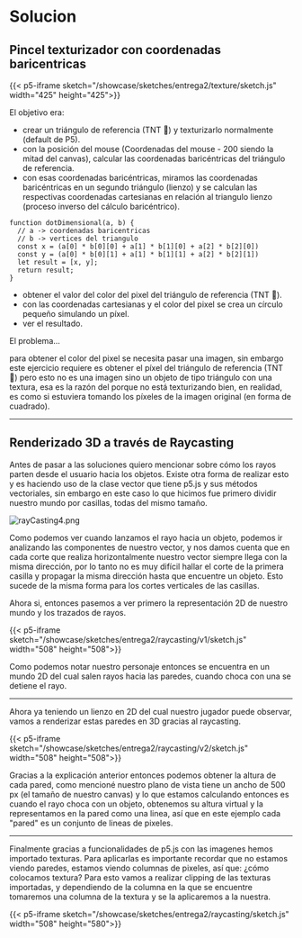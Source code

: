 # Solucion

## Pincel texturizador con coordenadas baricentricas

{{< p5-iframe sketch="/showcase/sketches/entrega2/texture/sketch.js" width="425" height="425">}}

El objetivo era:

* crear un triángulo de referencia (TNT 🧨) y texturizarlo normalmente (default de P5).
* con la posición del mouse (Coordenadas del mouse - 200 siendo la mitad del canvas), calcular las coordenadas baricéntricas del triángulo de referencia.
* con esas coordenadas baricéntricas, miramos las coordenadas baricéntricas en un segundo triángulo (lienzo) y se calculan las respectivas coordenadas cartesianas en relación al triangulo lienzo (proceso inverso del cálculo baricéntrico).

~~~
function dotDimensional(a, b) {
  // a -> coordenadas baricentricas
  // b -> vertices del triangulo
  const x = (a[0] * b[0][0] + a[1] * b[1][0] + a[2] * b[2][0])
  const y = (a[0] * b[0][1] + a[1] * b[1][1] + a[2] * b[2][1])
  let result = [x, y];
  return result;
}
~~~

* obtener el valor del color del pixel del triángulo de referencia (TNT 🧨).
* con las coordenadas cartesianas y el color del pixel se crea un círculo pequeño simulando un píxel.
* ver el resultado.

El problema...

para obtener el color del pixel se necesita pasar una imagen, sin embargo este ejercicio requiere es obtener el píxel del triángulo de referencia (TNT 🧨) pero esto no es una imagen sino un objeto de tipo triángulo con una textura, esa es la razón del porque no está texturizando bien, en realidad, es como si estuviera tomando los píxeles de la imagen original (en forma de cuadrado).

---

## Renderizado 3D a través de Raycasting

Antes de pasar a las soluciones quiero mencionar sobre cómo los rayos parten desde el usuario hacia los objetos. Existe otra forma de realizar esto y es haciendo uso de la clase vector que tiene p5.js y sus métodos vectoriales, sin embargo en este caso lo que hicimos fue primero dividir nuestro mundo por casillas, todas del mismo tamaño.

![rayCasting4.png](https://i.imgur.com/ipjjqow.png)

Como podemos ver cuando lanzamos el rayo hacia un objeto, podemos ir analizando las componentes de nuestro vector, y nos damos cuenta que en cada corte que realiza horizontalmente nuestro vector siempre llega con la misma dirección, por lo tanto no es muy difícil hallar el corte de la primera casilla y propagar la misma dirección hasta que encuentre un objeto. Esto sucede de la misma forma para los cortes verticales de las casillas.

Ahora si, entonces pasemos a ver primero la representación 2D de nuestro mundo y los trazados de rayos.

{{< p5-iframe sketch="/showcase/sketches/entrega2/raycasting/v1/sketch.js" width="508" height="508">}}

Como podemos notar nuestro personaje entonces se encuentra en un mundo 2D del cual salen rayos hacia las paredes, cuando choca con una se detiene el rayo.

---

Ahora ya teniendo un lienzo en 2D del cual nuestro jugador puede observar, vamos a renderizar estas paredes en 3D gracias al raycasting.

{{< p5-iframe sketch="/showcase/sketches/entrega2/raycasting/v2/sketch.js" width="508" height="508">}}

Gracias a la explicación anterior entonces podemos obtener la altura de cada pared, como mencioné nuestro plano de vista tiene un ancho de 500 px (el tamaño de nuestro canvas) y lo que estamos calculando entonces es cuando el rayo choca con un objeto, obtenemos su altura virtual y la representamos en la pared como una linea, así que en este ejemplo cada "pared" es un conjunto de lineas de pixeles.

---

Finalmente gracias a funcionalidades de p5.js con las imagenes hemos importado texturas. Para aplicarlas es importante recordar que no estamos viendo paredes, estamos viendo columnas de pixeles, así que: ¿cómo colocamos textura? Para esto vamos a realizar clipping de las texturas importadas, y dependiendo de la columna en la que se encuentre tomaremos una columna de la textura y se la aplicaremos a la nuestra.

{{< p5-iframe sketch="/showcase/sketches/entrega2/raycasting/sketch.js" width="508" height="580">}}